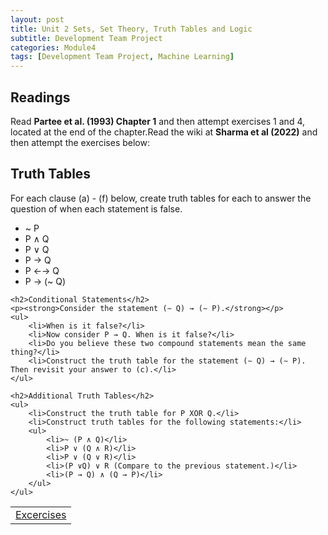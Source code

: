 ```yaml
---
layout: post
title: Unit 2 Sets, Set Theory, Truth Tables and Logic
subtitle: Development Team Project
categories: Module4
tags: [Development Team Project, Machine Learning]
---
```

<html lang="en">
<body>
  <h2>Readings</h2>
    <p>Read <strong>Partee et al. (1993) Chapter 1</strong> and then attempt exercises 1 and 4, located at the end of the chapter.Read the wiki at <strong>Sharma et al (2022)</strong> and then attempt the exercises below:</p>
    
<h2>Truth Tables</h2>
    <p>For each clause (a) - (f) below, create truth tables for each to answer the question of when each statement is false.</p>
    <ul>
        <li>~ P</li>
        <li>P ∧ Q</li>
        <li>P ∨ Q</li>
        <li>P → Q</li>
        <li>P ←→ Q</li>
        <li>P → (~ Q)</li>
    </ul>
    
    <h2>Conditional Statements</h2>
    <p><strong>Consider the statement (∼ Q) → (∼ P).</strong></p>
    <ul>
        <li>When is it false?</li>
        <li>Now consider P → Q. When is it false?</li>
        <li>Do you believe these two compound statements mean the same thing?</li>
        <li>Construct the truth table for the statement (∼ Q) → (∼ P). Then revisit your answer to (c).</li>
    </ul>
    
    <h2>Additional Truth Tables</h2>
    <ul>
        <li>Construct the truth table for P XOR Q.</li>
        <li>Construct truth tables for the following statements:</li>
        <ul>
            <li>~ (P ∧ Q)</li>
            <li>P ∨ (Q ∧ R)</li>
            <li>P ∨ (Q ∨ R)</li>
            <li>(P ∨Q) ∨ R (Compare to the previous statement.)</li>
            <li>(P → Q) ∧ (Q → P)</li>
        </ul>
    </ul>
</body>
</html>
<table>
    <tr>
        <td><a href="../../../../artefacts/KRR-Unit2-Excercises.pdf" target="_blank" class="button large">Excercises</a></td> 
    </tr>
</table>




